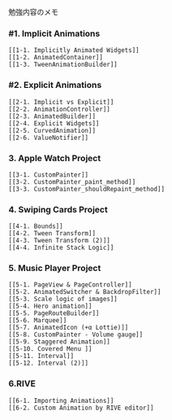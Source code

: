 勉強内容のメモ

### #1. Implicit Animations
	[[1-1. Implicitly Animated Widgets]]
	[[1-2. AnimatedContainer]]
	[[1-3. TweenAnimationBuilder]]

### #2. Explicit Animations
	[[2-1. Implicit vs Explicit]]
	[[2-2. AnimationController]]
	[[2-3. AnimatedBuilder]]
	[[2-4. Explicit Widgets]]
	[[2-5. CurvedAnimation]]
	[[2-6. ValueNotifier]]

### 3. Apple Watch Project
	[[3-1. CustomPainter]]
	[[3-2. CustomPainter_paint_method]]
	[[3-3. CustomPainter_shouldRepaint_method]]

### 4. Swiping Cards Project
	[[4-1. Bounds]]
	[[4-2. Tween Transform]]
	[[4-3. Tween Transform (2)]]
	[[4-4. Infinite Stack Logic]]

### 5. Music Player Project
	[[5-1. PageView & PageController]]
	[[5-2. AnimatedSwitcher & BackdropFilter]]
	[[5-3. Scale logic of images]]
	[[5-4. Hero animation]]
	[[5-5. PageRouteBuilder]]
	[[5-6. Marquee]]
	[[5-7. AnimatedIcon (+α Lottie)]]
	[[5-8. CustomPainter - Volume gauge]]
	[[5-9. Staggered Animation]]
	[[5-10. Covered Menu ]]
	[[5-11. Interval]]
	[[5-12. Interval (2)]]

### 6.RIVE
	[[6-1. Importing Animations]]
	[[6-2. Custom Animation by RIVE editor]]